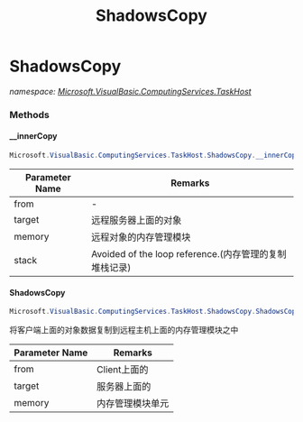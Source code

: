 ﻿---
title: ShadowsCopy
---

# ShadowsCopy
_namespace: [Microsoft.VisualBasic.ComputingServices.TaskHost](N-Microsoft.VisualBasic.ComputingServices.TaskHost.html)_





### Methods

#### __innerCopy
```csharp
Microsoft.VisualBasic.ComputingServices.TaskHost.ShadowsCopy.__innerCopy(System.Object,System.Object,Microsoft.VisualBasic.ComputingServices.TaskHost.MemoryHash,Microsoft.VisualBasic.List{System.Int64})
```


|Parameter Name|Remarks|
|--------------|-------|
|from|-|
|target|远程服务器上面的对象|
|memory|远程对象的内存管理模块|
|stack|Avoided of the loop reference.(内存管理的复制堆栈记录)|


#### ShadowsCopy
```csharp
Microsoft.VisualBasic.ComputingServices.TaskHost.ShadowsCopy.ShadowsCopy(System.Object,System.Object,Microsoft.VisualBasic.ComputingServices.TaskHost.MemoryHash)
```
将客户端上面的对象数据复制到远程主机上面的内存管理模块之中

|Parameter Name|Remarks|
|--------------|-------|
|from|Client上面的|
|target|服务器上面的|
|memory|内存管理模块单元|



